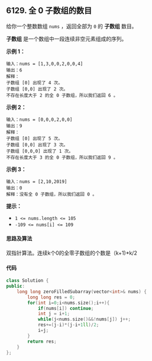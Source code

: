 ## 6129. 全 0 子数组的数目

给你一个整数数组 `nums` ，返回全部为 `0` 的 **子数组** 数目。

**子数组** 是一个数组中一段连续非空元素组成的序列。

**示例 1：**

```
输入：nums = [1,3,0,0,2,0,0,4]
输出：6
解释：
子数组 [0] 出现了 4 次。
子数组 [0,0] 出现了 2 次。
不存在长度大于 2 的全 0 子数组，所以我们返回 6 。
```

**示例 2：**

```
输入：nums = [0,0,0,2,0,0]
输出：9
解释：
子数组 [0] 出现了 5 次。
子数组 [0,0] 出现了 3 次。
子数组 [0,0,0] 出现了 1 次。
不存在长度大于 3 的全 0 子数组，所以我们返回 9 。
```

**示例 3：**

```
输入：nums = [2,10,2019]
输出：0
解释：没有全 0 子数组，所以我们返回 0 。
```

 

**提示：**

- `1 <= nums.length <= 105`
- `-109 <= nums[i] <= 109`



#### 思路及算法

双指针算法。连续k个0的全零子数组的个数是（k+1)*k/2



#### 代码

```C++
class Solution {
public:
    long long zeroFilledSubarray(vector<int>& nums) {
        long long res = 0;
        for(int i=0;i<nums.size();i++){
            if(nums[i]) continue;
            int j = i+1;
            while(j<nums.size()&&!nums[j]) j++;
            res+=(j-i)*(j-i+1ll)/2;
            i=j;
        }
        return res;
    }
};
```

